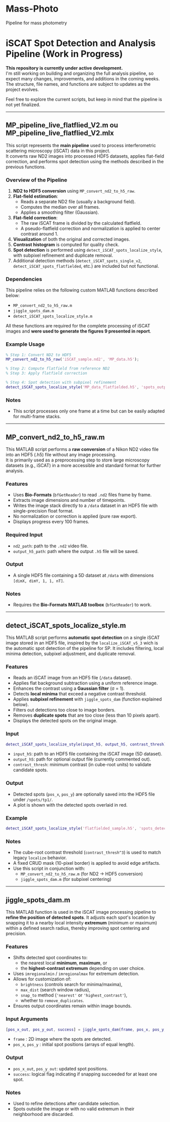 # Mass-Photo
Pipeline for mass photometry

# iSCAT Spot Detection and Analysis Pipeline (Work in Progress)

**This repository is currently under active development.**  
I'm still working on building and organizing the full analysis pipeline, so expect many changes, improvements, and additions in the coming weeks.  
The structure, file names, and functions are subject to updates as the project evolves.

Feel free to explore the current scripts, but keep in mind that the pipeline is not yet finalized.

-----------------------------------------------------------------------------------

## MP_pipeline_live_flatflied_V2.m ou MP_pipeline_live_flatflied_V2.mlx

This script represents the **main pipeline** used to process interferometric scattering microscopy (iSCAT) data in this project.  
It converts raw ND2 images into processed HDF5 datasets, applies flat-field correction, and performs spot detection using the methods described in the previous functions.

### Overview of the Pipeline
1. **ND2 to HDF5 conversion** using `MP_convert_nd2_to_h5_raw`.
2. **Flat-field estimation**:
   - Reads a separate ND2 file (usually a background field).
   - Computes the median over all frames.
   - Applies a smoothing filter (Gaussian).
3. **Flat-field correction**:
   - The raw iSCAT frame is divided by the calculated flatfield.
   - A pseudo-flatfield correction and normalization is applied to center contrast around 1.
4. **Visualization** of both the original and corrected images.
5. **Contrast histogram** is computed for quality check.
6. **Spot detection** is performed using `detect_iSCAT_spots_localize_style`, with subpixel refinement and duplicate removal.
7. Additional detection methods (`detect_iSCAT_spots_single_v2`, `detect_iSCAT_spots_flatfielded`, etc.) are included but not functional.

### Dependencies
This pipeline relies on the following custom MATLAB functions described below:
- `MP_convert_nd2_to_h5_raw.m`
- `jiggle_spots_dam.m`
- `detect_iSCAT_spots_localize_style.m`

All these functions are required for the complete processing of iSCAT images and **were used to generate the figures 9 presented in report**.

### Example Usage
```matlab
% Step 1: Convert ND2 to HDF5
MP_convert_nd2_to_h5_raw('iSCAT_sample.nd2', 'MP_data.h5');

% Step 2: Compute flatfield from reference ND2
% Step 3: Apply flatfield correction

% Step 4: Spot detection with subpixel refinement
detect_iSCAT_spots_localize_style('MP_data_flatfielded.h5', 'spots_output.h5', 0.02);
```

### Notes
- This script processes only one frame at a time but can be easily adapted for multi-frame stacks.

-----------------------------------------------------------------------------------

## MP_convert_nd2_to_h5_raw.m

This MATLAB script performs a **raw conversion** of a Nikon ND2 video file into an HDF5 (.h5) file without any image processing.  
It is primarily used as a preprocessing step to store large microscopy datasets (e.g., iSCAT) in a more accessible and standard format for further analysis.

### Features
- Uses **Bio-Formats** (`bfGetReader`) to read `.nd2` files frame by frame.
- Extracts image dimensions and number of timepoints.
- Writes the image stack directly to a `/data` dataset in an HDF5 file with single-precision float format.
- No normalization or correction is applied (pure raw export).
- Displays progress every 100 frames.

### Required Input
- `nd2_path`: path to the `.nd2` video file.
- `output_h5_path`: path where the output `.h5` file will be saved.

### Output
- A single HDF5 file containing a 5D dataset at `/data` with dimensions `[dimX, dimY, 1, 1, nT]`.

### Notes
- Requires the **Bio-Formats MATLAB toolbox** (`bfGetReader`) to work.

-----------------------------------------------------------------------------------

## detect_iSCAT_spots_localize_style.m

This MATLAB script performs **automatic spot detection** on a single iSCAT image stored in an HDF5 file, inspired by the `localize_iSCAT_v5_3` wich is the automatic spot detection of the pipeline for SP. It includes filtering, local minima detection, subpixel adjustment, and duplicate removal.

### Features
- Reads an iSCAT image from an HDF5 file (`/data` dataset).
- Applies flat background subtraction using a uniform reference image.
- Enhances the contrast using a **Gaussian filter** (σ = 1).
- Detects **local minima** that exceed a negative contrast threshold.
- Applies **subpixel refinement** with `jiggle_spots_dam` (function explained below).
- Filters out detections too close to image borders.
- Removes **duplicate spots** that are too close (less than 10 pixels apart).
- Displays the detected spots on the original image.

### Input
```matlab
detect_iSCAT_spots_localize_style(input_h5, output_h5, contrast_thresh)
```
- `input_h5`: path to an HDF5 file containing the iSCAT image (5D dataset).
- `output_h5`: path for optional output file (currently commented out).
- `contrast_thresh`: minimum contrast (in cube-root units) to validate candidate spots.

### Output
- Detected spots (`pos_x`, `pos_y`) are optionally saved into the HDF5 file under `/spots/tp1/`.
- A plot is shown with the detected spots overlaid in red.

### Example
```matlab
detect_iSCAT_spots_localize_style('flatfielded_sample.h5', 'spots_detected.h5', 0.015);
```

### Notes
- The cube-root contrast threshold (`contrast_thresh^3`) is used to match legacy `localize` behavior.
- A fixed CRUD mask (10-pixel border) is applied to avoid edge artifacts.
- Use this script in conjunction with:
  - `MP_convert_nd2_to_h5_raw.m` (for ND2 → HDF5 conversion)
  - `jiggle_spots_dam.m` (for subpixel centering)



-----------------------------------------------------------------------------------

## jiggle_spots_dam.m

This MATLAB function is used in the iSCAT image processing pipeline to **refine the position of detected spots**. It adjusts each spot's location by snapping it to a nearby local intensity **extremum** (minimum or maximum) within a defined search radius, thereby improving spot centering and precision.

### Features
- Shifts detected spot coordinates to:
  - the nearest local **minimum**, **maximum**, or
  - the **highest-contrast extremum** depending on user choice.
- Uses `imregionalmin` / `imregionalmax` for extremum detection.
- Allows for customization of:
  - `brightness` (controls search for minima/maxima),
  - `max_dist` (search window radius),
  - `snap_to` method (`'nearest'` or `'highest_contrast'`),
  - whether to `remove_duplicates`.
- Ensures output coordinates remain within image bounds.

### Input Arguments
```matlab
[pos_x_out, pos_y_out, success] = jiggle_spots_dam(frame, pos_x, pos_y, ...)
```
- `frame` : 2D image where the spots are detected.
- `pos_x`, `pos_y` : initial spot positions (arrays of equal length).

### Output
- `pos_x_out`, `pos_y_out`: updated spot positions.
- `success`: logical flag indicating if snapping succeeded for at least one spot.

### Notes
- Used to refine detections after candidate selection.
- Spots outside the image or with no valid extremum in their neighborhood are discarded.


